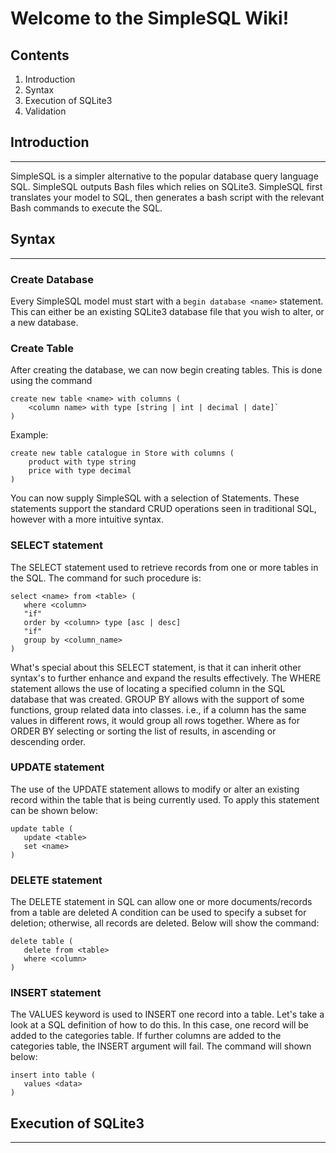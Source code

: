# Welcome to the SimpleSQL Wiki!
## Contents
1. Introduction
2. Syntax
3. Execution of SQLite3
4. Validation

## Introduction
***

SimpleSQL is a simpler alternative to the popular database query language SQL. SimpleSQL outputs Bash files which relies on SQLite3. SimpleSQL first translates your model to SQL, then generates a bash script with the relevant Bash commands to execute the SQL.

## Syntax
***
### Create Database
Every SimpleSQL model must start with a `begin database <name>` statement. This can either be an existing SQLite3 database file that you wish to alter, or a new database.

### Create Table
After creating the database, we can now begin creating tables. This is done using the command 

```
create new table <name> with columns (
    <column name> with type [string | int | decimal | date]`
)
```

Example:
```
create new table catalogue in Store with columns (
	product with type string
	price with type decimal
)
```
You can now supply SimpleSQL with a selection of Statements. These statements support the standard CRUD operations seen in traditional SQL, however with a more intuitive syntax.

### SELECT statement 
The SELECT statement used to retrieve records from one or more tables in the SQL. The command for such procedure is:

```
select <name> from <table> (
   where <column>
   "if"
   order by <column> type [asc | desc]
   "if"
   group by <column_name>
)
```
What's special about this SELECT statement, is that it can inherit other syntax's to further enhance and expand the results effectively. The WHERE statement allows the use of locating a specified column in the SQL database that was created. GROUP BY allows with the support of some functions, group related data into classes. i.e., if a column has the same values in different rows, it would group all rows together. Where as for ORDER BY selecting or sorting the list of results, in ascending or descending order.

### UPDATE statement 
The use of the UPDATE statement allows to modify or alter an existing record within the table that is being currently used. To apply this statement can be shown below:

```
update table (
   update <table>
   set <name>
)
```
### DELETE statement
The DELETE statement in SQL can allow one or more documents/records from a table are deleted A condition can be used to specify a subset for deletion; otherwise, all records are deleted. Below will show the command:

```
delete table (
   delete from <table>
   where <column>
)
```
### INSERT statement 
The VALUES keyword is used to INSERT one record into a table. Let's take a look at a SQL definition of how to do this. In this case, one record will be added to the categories table. If further columns are added to the categories table, the INSERT argument will fail. The command will shown below:

```
insert into table (
   values <data>
)
```

## Execution of SQLite3
***
